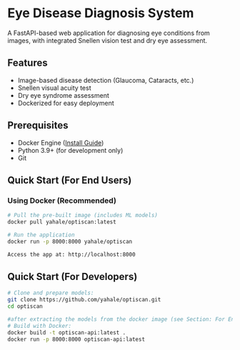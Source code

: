 # Eye Disease Diagnosis System

A FastAPI-based web application for diagnosing eye conditions from images, with integrated Snellen vision test and dry eye assessment.

## Features
- Image-based disease detection (Glaucoma, Cataracts, etc.)
- Snellen visual acuity test
- Dry eye syndrome assessment
- Dockerized for easy deployment

## Prerequisites
- Docker Engine ([Install Guide](https://docs.docker.com/engine/install/))
- Python 3.9+ (for development only)
- Git

## Quick Start (For End Users)

### Using Docker (Recommended)
```bash
# Pull the pre-built image (includes ML models)
docker pull yahale/optiscan:latest

# Run the application
docker run -p 8000:8000 yahale/optiscan

Access the app at: http://localhost:8000
```

## Quick Start (For Developers)
```bash
# Clone and prepare models:
git clone https://github.com/yahale/optiscan.git
cd optiscan

#after extracting the models from the docker image (see Section: For End Users)
# Build with Docker:
docker build -t optiscan-api:latest .
docker run -p 8000:8000 optiscan-api:latest
```
